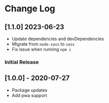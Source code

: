# Change Log

## [1.1.0] 2023-06-23

- Update dependencies and devDependencies
- Migrate from `node-sass` to `sass`
- Fix issue when running `npm i`

### Initial Release

## [1.0.0] - 2020-07-27

- Package updates
- Add pwa support
